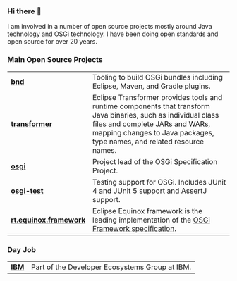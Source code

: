 <!--
**bjhargrave/bjhargrave** is a ✨ _special_ ✨ repository because its `README.md` (this file) appears on your GitHub profile.
-->
### Hi there 👋

I am involved in a number of open source projects mostly around Java technology and OSGi technology. I have been doing open standards and open source for over 20 years.

### Main Open Source Projects

| | |
| --- | --- |
| **[bnd](https://github.com/bndtools/bnd)** | Tooling to build OSGi bundles including Eclipse, Maven, and Gradle plugins. |
| **[transformer](https://github.com/eclipse/transformer)** | Eclipse Transformer provides tools and runtime components that transform Java binaries, such as individual class files and complete JARs and WARs, mapping changes to Java packages, type names, and related resource names. |
| **[osgi](https://github.com/osgi/osgi)** | Project lead of the OSGi Specification Project. |
| **[osgi-test](https://github.com/osgi/osgi-test)** | Testing support for OSGi. Includes JUnit 4 and JUnit 5 support and AssertJ support. |
| **[rt.equinox.framework](https://github.com/eclipse/rt.equinox.framework)** | Eclipse Equinox framework is the leading implementation of the [OSGi Framework specification](https://docs.osgi.org/specification/osgi.core/8.0.0/). |

### Day Job

| | |
| --- | --- |
| **[IBM](https://www.ibm.com/opensource/)** | Part of the Developer Ecosystems Group at IBM. |
